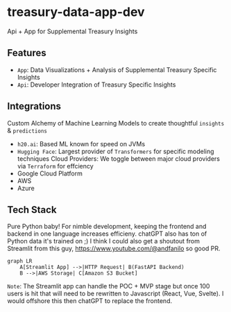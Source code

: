 # treasury-data-app-dev
Api + App for Supplemental Treasury Insights

## Features
- `App`: Data Visualizations + Analysis of Supplemental Treasury Specific Insights
- `Api`: Developer Integration of Treasury Specific Insights

## Integrations
Custom Alchemy of Machine Learning Models to create thoughtful `insights` & `predictions`
- `h20.ai`: Based ML known for speed on JVMs
- `Hugging Face`: Largest provider of `Transformers` for specific modeling techniques
Cloud Providers: We toggle between major cloud providers via `Terraform` for effciency
- Google Cloud Platform
- AWS
- Azure

## Tech Stack

Pure Python baby! For nimble development, keeping the frontend and backend in one language increases efficieny. chatGPT also has ton of Python data it's trained on ;) I think I could also get a shoutout from Streamlit from this guy, https://www.youtube.com/@andfanilo so good PR.

```mermaid
graph LR
    A[Streamlit App] -->|HTTP Request| B(FastAPI Backend)
    B -->|AWS Storage| C[Amazon S3 Bucket]
```

`Note`: The Streamlit app can handle the POC + MVP stage but once 100 users is hit that will need to be rewritten to Javascript (React, Vue, Svelte). I would offshore this then chatGPT to replace the frontend. 